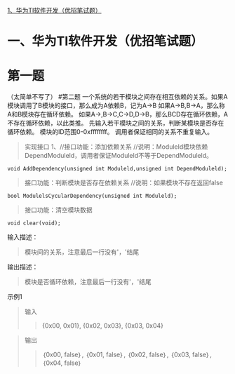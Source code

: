 ﻿[1、华为TI软件开发（优招笔试题）](一、华为TI软件开发（优招笔试题）)

一、华为TI软件开发（优招笔试题）
==================================================
# 第一题
（太简单不写了）
#第二题
一个系统的若干模块之间存在相互依赖的关系。如果A模块调用了B模块的接口，那么成为A依赖B，记为A->B
如果A->B,B->A，那么称A和B模块存在循环依赖。
如果A->,B->C,C->D,D->B，那么BCD存在循环依赖，A不存在循环依赖，以此类推。
先输入若干模块之间的关系，判断某模块是否存在循环依赖。
模块的ID范围0-0xffffffff。
调用者保证相同的关系不重复输入。
>实现接口
>1、//接口功能：添加依赖关系
>     //说明：Moduleld模块依赖DependModuleld，调用者保证Moduleld不等于DependModuleld。
```
void AddDependency(unsigned int Moduleld,unsigned int DependModuleld);
```
>接口功能：判断模块是否存在依赖关系
//说明：如果模块不存在返回false
```
bool ModulelsCycularDependency(unsigned int Moduleld);
```
>接口功能：清空模块数据
```
void clear(void);
```
输入描述：
>模块间的关系，注意最后一行没有'，'结尾 

输出描述：
>模块是否循环依赖，注意最后一行没有'，'结尾

示例1
>输入
>>{0x00, 0x01},
{0x02, 0x03},
{0x03, 0x04}

>输出
>>｛0x00, false｝,
｛0x01, false｝,
｛0x02, false｝,
｛0x03, false｝,
｛0x04, false｝
